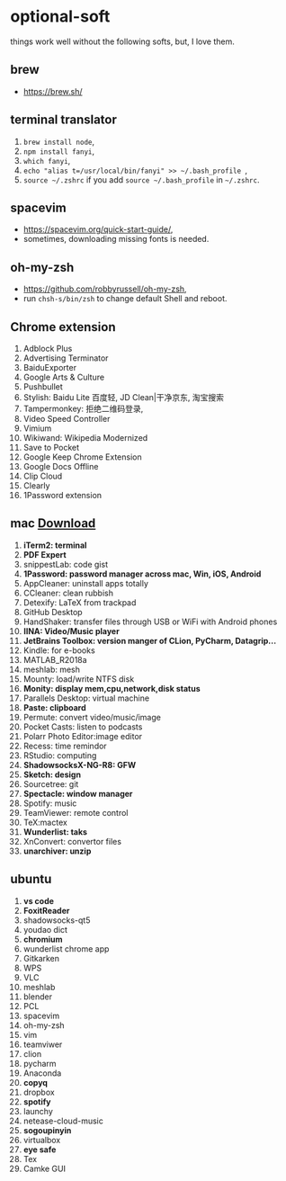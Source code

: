 # optional-soft
things work well without the following softs, but, I love them.
## brew
- https://brew.sh/

## terminal translator 
1. `brew install node`,
2. `npm install fanyi`,
3. `which fanyi`,
4. `echo "alias t=/usr/local/bin/fanyi" >> ~/.bash_profile `,
5. `source ~/.zshrc` if you add `source ~/.bash_profile` in `~/.zshrc`.

## spacevim
- https://spacevim.org/quick-start-guide/,
- sometimes, downloading missing fonts is needed.

## oh-my-zsh
- https://github.com/robbyrussell/oh-my-zsh,
- run `chsh-s/bin/zsh` to change default Shell and reboot.

## Chrome extension
1. Adblock Plus
2. Advertising Terminator
3. BaiduExporter
4. Google Arts & Culture
5. Pushbullet
6. Stylish: Baidu Lite 百度轻, JD Clean|干净京东, 淘宝搜索
7. Tampermonkey: 拒绝二维码登录,
8. Video Speed Controller
9. Vimium
10. Wikiwand: Wikipedia Modernized
11. Save to Pocket
12. Google Keep Chrome Extension
13. Google Docs Offline
14. Clip Cloud 
15. Clearly
16. 1Password extension

## mac [Download](xclient.info)
1. **iTerm2: terminal**
2. **PDF Expert**
3. snippestLab: code gist
4. **1Password: password manager across mac, Win, iOS, Android**
5. AppCleaner: uninstall apps totally
6. CCleaner: clean rubbish
7. Detexify: LaTeX from trackpad 
8. GitHub Desktop
9. HandShaker: transfer files through USB or WiFi with Android phones
10. **IINA: Video/Music player**
11. **JetBrains Toolbox: version manger of CLion, PyCharm, Datagrip...**
12. Kindle: for e-books
13. MATLAB_R2018a
14. meshlab: mesh
15. Mounty: load/write NTFS disk
16. **Monity: display mem,cpu,network,disk status**
17. Parallels Desktop: virtual machine
18. **Paste: clipboard**
19. Permute: convert video/music/image
20. Pocket Casts: listen to podcasts
21. Polarr Photo Editor:image editor
22. Recess: time remindor
23. RStudio: computing
24. **ShadowsocksX-NG-R8: GFW**
25. **Sketch: design**
26. Sourcetree: git
27. **Spectacle: window manager**
28. Spotify: music
29. TeamViewer: remote control
30. TeX:mactex
31. **Wunderlist: taks**
32. XnConvert: convertor files
33. **unarchiver: unzip**

## ubuntu
1. **vs code**
2. **FoxitReader**
3. shadowsocks-qt5
4. youdao dict
5. **chromium**
6. wunderlist chrome app
7. Gitkarken
8. WPS
9. VLC
10. meshlab
11. blender
15. PCL
16. spacevim
17. oh-my-zsh
18. vim
19. teamviwer
20. clion
21. pycharm
22. Anaconda
23. **copyq**
24. dropbox
25. **spotify**
26. launchy
27. netease-cloud-music
28. **sogoupinyin**
29. virtualbox
30. **eye safe**
31. Tex
32. Camke GUI

